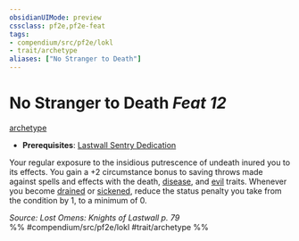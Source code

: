 ```yaml
---
obsidianUIMode: preview
cssclass: pf2e,pf2e-feat
tags:
- compendium/src/pf2e/lokl
- trait/archetype
aliases: ["No Stranger to Death"]
---
```

# No Stranger to Death  *Feat 12*  
[archetype](../../rules/traits/archetype.md)  

- **Prerequisites**: [Lastwall Sentry Dedication](lastwall-sentry-dedication-lowg.md)

Your regular exposure to the insidious putrescence of undeath inured you to its effects. You gain a +2 circumstance bonus to saving throws made against spells and effects with the death, [disease](../../rules/traits/disease.md), and [evil](../../rules/traits/evil.md) traits. Whenever you become [drained](../../rules/conditions.md#Drained) or [sickened](../../rules/conditions.md#Sickened), reduce the status penalty you take from the condition by 1, to a minimum of 0.

*Source: Lost Omens: Knights of Lastwall p. 79*  
%% #compendium/src/pf2e/lokl #trait/archetype %%